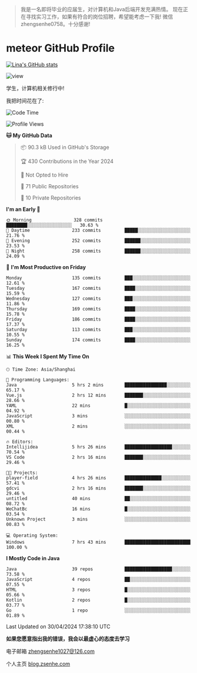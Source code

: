 > 我是一名即将毕业的应届生，对计算机和Java后端开发充满热情。
> 现在正在寻找实习工作，如果有符合的岗位招聘，希望能考虑一下我!
> 微信 zhengsenhe0758。十分感谢!

# meteor  GitHub Profile 

[![Lina's GitHub stats](https://github-readme-stats.vercel.app/api?username=meteorOSS)](https://github.com/anuraghazra/github-readme-stats)

![view](https://moe-counter.glitch.me/get/@meteorOSS.readme)

学生，计算机相关修行中!

我把时间花在了:
<!--START_SECTION:waka-->
![Code Time](http://img.shields.io/badge/Code%20Time-4%20hrs%2014%20mins-blue)

![Profile Views](http://img.shields.io/badge/Profile%20Views-19-blue)

**🐱 My GitHub Data** 

> 📦 90.3 kB Used in GitHub's Storage 
 > 
> 🏆 430 Contributions in the Year 2024
 > 
> 🚫 Not Opted to Hire
 > 
> 📜 71 Public Repositories 
 > 
> 🔑 10 Private Repositories 
 > 
**I'm an Early 🐤** 

```text
🌞 Morning                328 commits         ████████░░░░░░░░░░░░░░░░░   30.63 % 
🌆 Daytime                233 commits         █████░░░░░░░░░░░░░░░░░░░░   21.76 % 
🌃 Evening                252 commits         ██████░░░░░░░░░░░░░░░░░░░   23.53 % 
🌙 Night                  258 commits         ██████░░░░░░░░░░░░░░░░░░░   24.09 % 
```
📅 **I'm Most Productive on Friday** 

```text
Monday                   135 commits         ███░░░░░░░░░░░░░░░░░░░░░░   12.61 % 
Tuesday                  167 commits         ████░░░░░░░░░░░░░░░░░░░░░   15.59 % 
Wednesday                127 commits         ███░░░░░░░░░░░░░░░░░░░░░░   11.86 % 
Thursday                 169 commits         ████░░░░░░░░░░░░░░░░░░░░░   15.78 % 
Friday                   186 commits         ████░░░░░░░░░░░░░░░░░░░░░   17.37 % 
Saturday                 113 commits         ███░░░░░░░░░░░░░░░░░░░░░░   10.55 % 
Sunday                   174 commits         ████░░░░░░░░░░░░░░░░░░░░░   16.25 % 
```


📊 **This Week I Spent My Time On** 

```text
🕑︎ Time Zone: Asia/Shanghai

💬 Programming Languages: 
Java                     5 hrs 2 mins        ████████████████░░░░░░░░░   65.17 % 
Vue.js                   2 hrs 12 mins       ███████░░░░░░░░░░░░░░░░░░   28.66 % 
YAML                     22 mins             █░░░░░░░░░░░░░░░░░░░░░░░░   04.92 % 
JavaScript               3 mins              ░░░░░░░░░░░░░░░░░░░░░░░░░   00.80 % 
XML                      2 mins              ░░░░░░░░░░░░░░░░░░░░░░░░░   00.44 % 

🔥 Editors: 
Intellijidea             5 hrs 26 mins       ██████████████████░░░░░░░   70.54 % 
VS Code                  2 hrs 16 mins       ███████░░░░░░░░░░░░░░░░░░   29.46 % 

🐱‍💻 Projects: 
player-field             4 hrs 26 mins       ██████████████░░░░░░░░░░░   57.41 % 
gdcvi                    2 hrs 16 mins       ███████░░░░░░░░░░░░░░░░░░   29.46 % 
untitled                 40 mins             ██░░░░░░░░░░░░░░░░░░░░░░░   08.72 % 
WeChatBc                 16 mins             █░░░░░░░░░░░░░░░░░░░░░░░░   03.54 % 
Unknown Project          3 mins              ░░░░░░░░░░░░░░░░░░░░░░░░░   00.83 % 

💻 Operating System: 
Windows                  7 hrs 43 mins       █████████████████████████   100.00 % 
```

**I Mostly Code in Java** 

```text
Java                     39 repos            ██████████████████░░░░░░░   73.58 % 
JavaScript               4 repos             ██░░░░░░░░░░░░░░░░░░░░░░░   07.55 % 
HTML                     3 repos             █░░░░░░░░░░░░░░░░░░░░░░░░   05.66 % 
Kotlin                   2 repos             █░░░░░░░░░░░░░░░░░░░░░░░░   03.77 % 
Go                       1 repo              ░░░░░░░░░░░░░░░░░░░░░░░░░   01.89 % 
```




 Last Updated on 30/04/2024 17:38:10 UTC
<!--END_SECTION:waka-->


**如果您愿意指出我的错误，我会以最虚心的态度去学习**

电子邮箱 zhengsenhe1027@126.com

个人主页 [blog.zsenhe.com](http://blog.zsenhe.com/)


